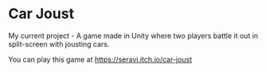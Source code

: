 # Car Joust
 My current project - A game made in Unity where two players battle it out in split-screen with jousting cars.

 You can play this game at https://seravi.itch.io/car-joust
